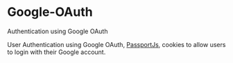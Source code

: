 # Google-OAuth
Authentication using Google OAuth

User Authentication using Google OAuth, [PassportJs](http://www.passportjs.org/), cookies to allow users to login with their Google account. 
